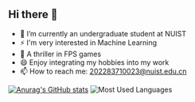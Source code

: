 ## Hi there 👋
- 🔭 I’m currently an undergraduate student at NUIST
- ⚡ I'm very interested in Machine Learning
- 🌱 A thriller in FPS games
- 😄 Enjoy integrating my hobbies into my work
- 📫 How to reach me: 202283710023@nuist.edu.cn

[![Anurag's GitHub stats](https://github-readme-stats.vercel.app/api?username=Asuka008&theme=tokyonight&rank_icon=github)](https://github.com/anuraghazra/github-readme-stats)
![Most Used Languages](https://github-readme-stats.vercel.app/api/top-langs/?username=Asuka008&theme=dark&layout=compact) 

<!--
**Asuka008/Asuka008** is a ✨ _special_ ✨ repository because its `README.md` (this file) appears on your GitHub profile.

Here are some ideas to get you started:

- 🔭 I’m currently working on ...
- 🌱 I’m currently learning ...
- 👯 I’m looking to collaborate on ...
- 🤔 I’m looking for help with ...
- 💬 Ask me about ...
- 📫 How to reach me: ...
- 😄 Pronouns: ...
- ⚡ Fun fact: ...
-->
